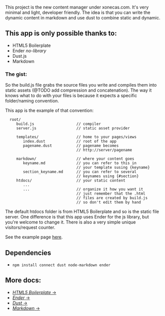 This project is the new content manager under xonecas.com.
It's very minimal and light, developer friendly. The idea 
is that you can write the dynamic content in markdown and
use dust to combine static and dynamic.

This app is only possible thanks to:
------------------------------------

* HTML5 Boilerplate
* Ender *no-library*
* Dust.js
* Markdown

### The gist:

So the build.js file grabs the source files you write and
compiles them into static assets (@TODO add compression 
and concatenation). The way it knows what to do with your
files is because it expects a specific folder/naming 
convention.

This app is the example of that convention:


      root/
         build.js                   // compiler
         server.js                  // static asset provider

         templates/                 // home to your pages/views
            index.dust              // root of the app
            pagename.dust           // pagename becomes 
                                    // http://server/pagename

         markdown/                  // where your content goes
            keyname.md              // you can refer to this in 
                                    // your template susing {keyname}
            section_keyname.md      // you can refer to several
                                    // keynames using {#section}
         htdocs/                    // your static content
            ...
            ...                     // organize it how you want it
                                    // just remember that the .html
                                    // files are created by build.js
                                    // so don't edit them by hand

The default htdocs folder is from HTML5 Boilerplate and so is
the static file server. One difference is that this app uses
Ender for the js library, but you're welcome to change it.
There is also a very simple unique visitors/request counter.

See the example page [here](/about).

Dependencies
------------

* `npm install connect dust node-markdown ender`

More docs:
----------

* [*HTML5 Boilerplate*  →](http://h5bp.com/)
* [*Ender*  →](http://ender.no.de/)
* [*Dust*  →](http://akdubya.github.com/dustjs/)
* [*Markdown*  →](http://daringfireball.net/projects/markdown/basics)
